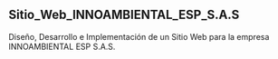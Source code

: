 ## Sitio_Web_INNOAMBIENTAL_ESP_S.A.S
Diseño, Desarrollo e Implementación de un Sitio Web para la empresa INNOAMBIENTAL ESP S.A.S.
